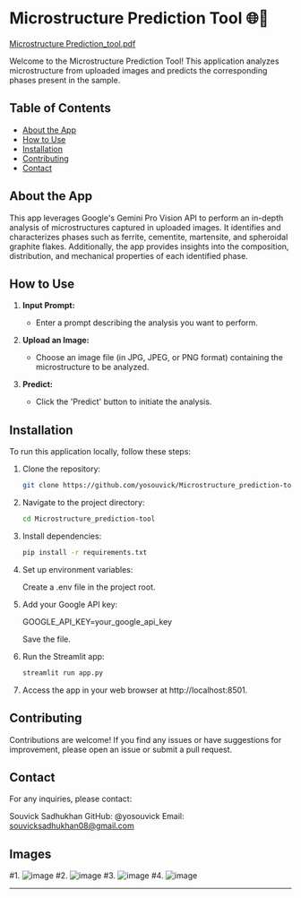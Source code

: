 # Microstructure Prediction Tool 🌐🔬

[Microstructure Prediction_tool.pdf](https://github.com/royanurag005/Microstructure_prediction-tool/files/14081791/Microstructure.Prediction_tool.pdf)

Welcome to the Microstructure Prediction Tool! This application analyzes microstructure from uploaded images and predicts the corresponding phases present in the sample.

## Table of Contents
- [About the App](#about-the-app)
- [How to Use](#how-to-use)
- [Installation](#installation)
- [Contributing](#contributing)
- [Contact](#contact)


## About the App

This app leverages Google's Gemini Pro Vision API to perform an in-depth analysis of microstructures captured in uploaded images. It identifies and characterizes phases such as ferrite, cementite, martensite, and spheroidal graphite flakes. Additionally, the app provides insights into the composition, distribution, and mechanical properties of each identified phase.

## How to Use

1. **Input Prompt:**
   - Enter a prompt describing the analysis you want to perform.

2. **Upload an Image:**
   - Choose an image file (in JPG, JPEG, or PNG format) containing the microstructure to be analyzed.

3. **Predict:**
   - Click the 'Predict' button to initiate the analysis.

## Installation

To run this application locally, follow these steps:

1. Clone the repository:

   ```bash
   git clone https://github.com/yosouvick/Microstructure_prediction-tool.git

2. Navigate to the project directory:
   ```bash
   cd Microstructure_prediction-tool

3. Install dependencies:
   ```bash
   pip install -r requirements.txt

4. Set up environment variables:

   Create a .env file in the project root.

5. Add your Google API key:
 
   GOOGLE_API_KEY=your_google_api_key

   Save the file.

6. Run the Streamlit app:
   ```bash
   streamlit run app.py

7. Access the app in your web browser at http://localhost:8501.

## Contributing
Contributions are welcome! If you find any issues or have suggestions for improvement, please open an issue or submit a pull request.

## Contact
For any inquiries, please contact:

Souvick Sadhukhan
GitHub: @yosouvick
Email: souvicksadhukhan08@gmail.com

## Images
#1.
![image](https://github.com/royanurag005/Microstructure_prediction-tool/assets/97970838/e16effae-61e6-4d07-aeb7-596ec3b00f80)
#2.
![image](https://github.com/royanurag005/Microstructure_prediction-tool/assets/97970838/634a206a-5107-46ca-b02e-4d89349e686c)
#3.
![image](https://github.com/royanurag005/Microstructure_prediction-tool/assets/97970838/8c3612ef-d40b-4b7f-9373-06423fa48086)
#4.
![image](https://github.com/royanurag005/Microstructure_prediction-tool/assets/97970838/b5e881e7-c287-49fe-9a2a-cc943a11d634)


--------------------------------------------------------------------------------------------------------------------------------------------------------------------
         

